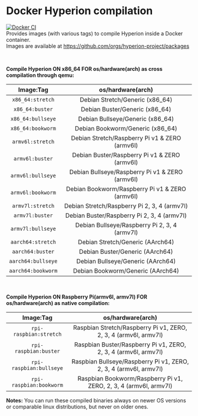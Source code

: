# Docker Hyperion compilation
[![Docker CI](https://github.com/Hyperion-Project/hyperion.docker-ci/workflows/Docker%20CI/badge.svg)](https://github.com/orgs/hyperion-project/packages)<br>
Provides images (with various tags) to compile Hyperion inside a Docker container.<br>
Images are available at https://github.com/orgs/hyperion-project/packages

<br>

**Compile Hyperion ON x86_64 FOR os/hardware(arch) as cross compilation through qemu:**

|     Image:Tag     	|                os/hardware(arch)      	      	|
|:-----------------:	|:----------------------------------------------:	|
| `x86_64:stretch`  	| Debian Stretch/Generic (x86_64)                	|
| `x86_64:buster`   	| Debian Buster/Generic (x86_64)                 	|
| `x86_64:bullseye`   	| Debian Bullseye/Generic (x86_64)                 	|
| `x86_64:bookworm`   	| Debian Bookworm/Generic (x86_64)                 	|
| `armv6l:stretch`  	| Debian Stretch/Raspberry Pi v1 & ZERO (armv6l) 	|
| `armv6l:buster`   	| Debian Buster/Raspberry Pi v1 & ZERO (armv6l)  	|
| `armv6l:bullseye`   	| Debian Bullseye/Raspberry Pi v1 & ZERO (armv6l)  	|
| `armv6l:bookworm`   	| Debian Bookworm/Raspberry Pi v1 & ZERO (armv6l)  	|
| `armv7l:stretch`  	| Debian Stretch/Raspberry Pi 2, 3, 4 (armv7l)     	|
| `armv7l:buster`   	| Debian Buster/Raspberry Pi 2, 3, 4 (armv7l)      	|
| `armv7l:bullseye`   	| Debian Bullseye/Raspberry Pi 2, 3, 4 (armv7l)	    |
| `aarch64:stretch` 	| Debian Stretch/Generic (AArch64)               	|
| `aarch64:buster`  	| Debian Buster/Generic (AArch64)                	|
| `aarch64:bullseye`  	| Debian Bullseye/Generic (AArch64)                	|
| `aarch64:bookworm`  	| Debian Bookworm/Generic (AArch64)                	|

<br>

**Compile Hyperion ON Raspberry Pi(armv6l, armv7l) FOR os/hardware(arch) as native compilation:**

|        Image:Tag       	|                         os/hardware(arch)                        	|
|:----------------------:	|:----------------------------------------------------------------:	|
| `rpi-raspbian:stretch` 	| Raspbian Stretch/Raspberry Pi v1, ZERO, 2, 3, 4 (armv6l, armv7l) 	|
| `rpi-raspbian:buster` 	| Raspbian Buster/Raspberry Pi v1, ZERO, 2, 3, 4 (armv6l, armv7l)  	|
| `rpi-raspbian:bullseye` 	| Raspbian Bullseye/Raspberry Pi v1, ZERO, 2, 3, 4 (armv6l, armv7l) |
| `rpi-raspbian:bookworm` 	| Raspbian Bookworm/Raspberry Pi v1, ZERO, 2, 3, 4 (armv6l, armv7l) |

**Notes:** You can run these compiled binaries always on newer OS versions or comparable linux distributions, but never on older ones.
